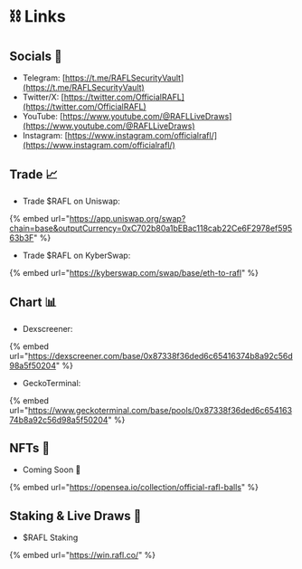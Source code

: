# ⛓️ Links

## Socials 💬

* Telegram: [https://t.me/RAFLSecurityVault](https://t.me/RAFLSecurityVault)
* Twitter/X: [https://twitter.com/OfficialRAFL](https://twitter.com/OfficialRAFL)
* YouTube: [https://www.youtube.com/@RAFLLiveDraws](https://www.youtube.com/@RAFLLiveDraws)
* Instagram: [https://www.instagram.com/officialrafl/](https://www.instagram.com/officialrafl/)

## Trade 📈

* Trade $RAFL on Uniswap:

{% embed url="https://app.uniswap.org/swap?chain=base&outputCurrency=0xC702b80a1bEBac118cab22Ce6F2978ef59563b3F" %}

* Trade $RAFL on KyberSwap:

{% embed url="https://kyberswap.com/swap/base/eth-to-rafl" %}

## Chart 📊

* Dexscreener:

{% embed url="https://dexscreener.com/base/0x87338f36ded6c65416374b8a92c56d98a5f50204" %}

* GeckoTerminal:&#x20;

{% embed url="https://www.geckoterminal.com/base/pools/0x87338f36ded6c65416374b8a92c56d98a5f50204" %}

## NFTs 🎨

* Coming Soon 👀

{% embed url="https://opensea.io/collection/official-rafl-balls" %}

## Staking & Live Draws 🎰

* $RAFL Staking

{% embed url="https://win.rafl.co/" %}
